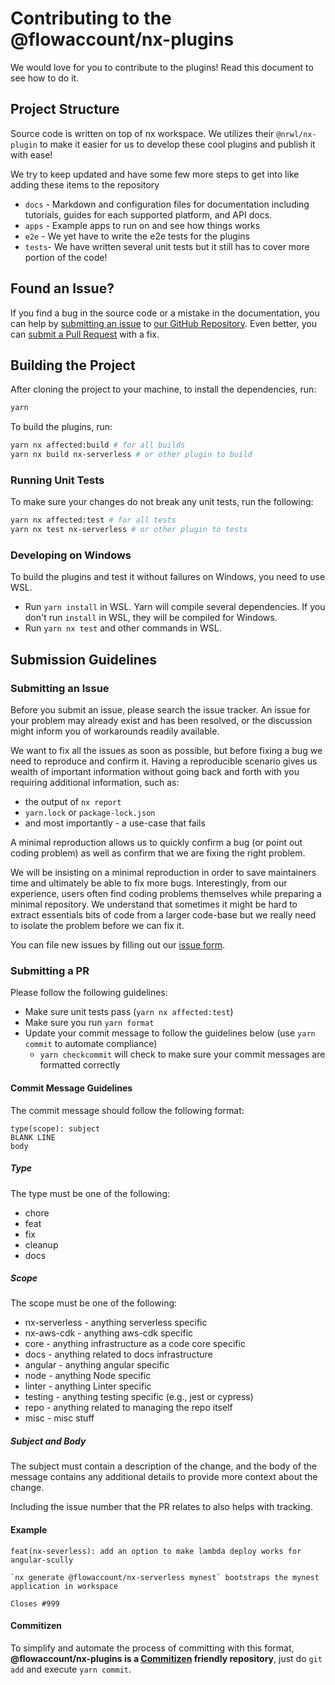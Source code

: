 # Contributing to the @flowaccount/nx-plugins

We would love for you to contribute to the plugins! Read this document to see how to do it.

## Project Structure

Source code is written on top of nx workspace. We utilizes their `@nrwl/nx-plugin` to make it easier for us to develop these cool plugins and publish it with ease!

We try to keep updated and have some few more steps to get into like adding these items to the repository

- `docs` - Markdown and configuration files for documentation including tutorials, guides for each supported platform, and API docs.
- `apps` - Example apps to run on and see how things works
- `e2e` - We yet have to write the e2e tests for the plugins
- `tests`- We have written several unit tests but it still has to cover more portion of the code!

## Found an Issue?

If you find a bug in the source code or a mistake in the documentation, you can help by [submitting an issue](https://github.com/flowaccount/nx-plugins/blob/master/CONTRIBUTING.md#submit-issue) to [our GitHub Repository](https://github.com/flowaccount/nx-plugins). Even better, you can [submit a Pull Request](https://github.com/flowaccount/nx-plugins/blob/master/CONTRIBUTING.md#submit-pr) with a fix.

## Building the Project

After cloning the project to your machine, to install the dependencies, run:

```bash
yarn
```

To build the plugins, run:

```bash
yarn nx affected:build # for all builds
yarn nx build nx-serverless # or other plugin to build
```

### Running Unit Tests

To make sure your changes do not break any unit tests, run the following:

```bash
yarn nx affected:test # for all tests
yarn nx test nx-serverless # or other plugin to tests
```

### Developing on Windows

To build the plugins and test it without failures on Windows, you need to use WSL.

- Run `yarn install` in WSL. Yarn will compile several dependencies. If you don't run `install` in WSL, they will be compiled for Windows.
- Run `yarn nx test` and other commands in WSL.

## Submission Guidelines

### <a name="submit-issue"></a> Submitting an Issue

Before you submit an issue, please search the issue tracker. An issue for your problem may already exist and has been resolved, or the discussion might inform you of workarounds readily available.

We want to fix all the issues as soon as possible, but before fixing a bug we need to reproduce and confirm it. Having a reproducible scenario gives us wealth of important information without going back and forth with you requiring additional information, such as:

- the output of `nx report`
- `yarn.lock` or `package-lock.json`
- and most importantly - a use-case that fails

A minimal reproduction allows us to quickly confirm a bug (or point out coding problem) as well as confirm that we are fixing the right problem.

We will be insisting on a minimal reproduction in order to save maintainers time and ultimately be able to fix more bugs. Interestingly, from our experience, users often find coding problems themselves while preparing a minimal repository. We understand that sometimes it might be hard to extract essentials bits of code from a larger code-base but we really need to isolate the problem before we can fix it.

You can file new issues by filling out our [issue form](https://github.com/flowaccount/nx-plugins/issues/new/choose).

### <a name="submit-pr"></a> Submitting a PR

Please follow the following guidelines:

- Make sure unit tests pass (`yarn nx affected:test`)
- Make sure you run `yarn format`
- Update your commit message to follow the guidelines below (use `yarn commit` to automate compliance)
  - `yarn checkcommit` will check to make sure your commit messages are formatted correctly

#### Commit Message Guidelines

The commit message should follow the following format:

```
type(scope): subject
BLANK LINE
body
```

##### Type

The type must be one of the following:

- chore
- feat
- fix
- cleanup
- docs

##### Scope

The scope must be one of the following:

- nx-serverless - anything serverless specific
- nx-aws-cdk - anything aws-cdk specific
- core - anything infrastructure as a code core specific
- docs - anything related to docs infrastructure
- angular - anything angular specific
- node - anything Node specific
- linter - anything Linter specific
- testing - anything testing specific (e.g., jest or cypress)
- repo - anything related to managing the repo itself
- misc - misc stuff

##### Subject and Body

The subject must contain a description of the change, and the body of the message contains any additional details to provide more context about the change.

Including the issue number that the PR relates to also helps with tracking.

#### Example

```
feat(nx-severless): add an option to make lambda deploy works for angular-scully

`nx generate @flowaccount/nx-serverless mynest` bootstraps the mynest application in workspace

Closes #999
```

#### Commitizen

To simplify and automate the process of committing with this format,
**@flowaccount/nx-plugins is a [Commitizen](https://github.com/commitizen/cz-cli) friendly repository**, just do `git add` and execute `yarn commit`.

